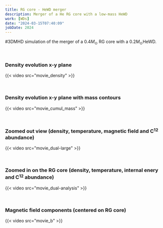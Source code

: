 ```yaml
---
title: RG core - HeWD merger 
description: Merger of a He RG core with a low-mass HeWD 
work: [WDs]
date: "2024-03-15T07:40:09"
jobDate: 2024
---
```


#3DMHD simulation of the merger of a $0.4M_\odot$ RG core with a $0.2M_\odot$HeWD.

</br> 
 
### Density evolution x-y plane
{{< video src="movie_density" >}}

</br> 
 
### Density evolution x-y plane with mass contours 
{{< video src="movie_cumul_mass" >}}

</br> 
 
### Zoomed out view (density, temperature, magnetic field and C$^12$ abundance)
{{< video src="movie_dual-large" >}}


</br> 

### Zoomed in on the RG core (density, temperature, internal enery and C$^12$ abundance)
{{< video src="movie_dual-analysis" >}}


</br> 

### Magnetic field components (centered on RG core) 
{{< video src="movie_b" >}}
